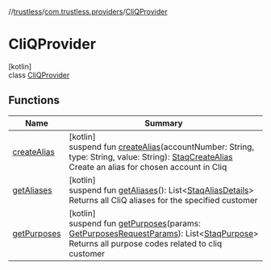 //[trustless](../../../index.md)/[com.trustless.providers](../index.md)/[CliQProvider](index.md)

# CliQProvider

[kotlin]\
class [CliQProvider](index.md)

## Functions

| Name | Summary |
|---|---|
| [createAlias](create-alias.md) | [kotlin]<br>suspend fun [createAlias](create-alias.md)(accountNumber: String, type: String, value: String): [StaqCreateAlias](../../com.trustless.requests.cliq/-staq-create-alias/index.md)<br>Create an alias for chosen account in Cliq |
| [getAliases](get-aliases.md) | [kotlin]<br>suspend fun [getAliases](get-aliases.md)(): List&lt;[StaqAliasDetails](../../com.trustless.requests.cliq/-staq-alias-details/index.md)&gt;<br>Returns all CliQ aliases for the specified customer |
| [getPurposes](get-purposes.md) | [kotlin]<br>suspend fun [getPurposes](get-purposes.md)(params: [GetPurposesRequestParams](../../com.trustless.requests.cliq/-get-purposes-request-params/index.md)): List&lt;[StaqPurpose](../../com.trustless.requests.cliq/-staq-purpose/index.md)&gt;<br>Returns all purpose codes related to cliq customer |
